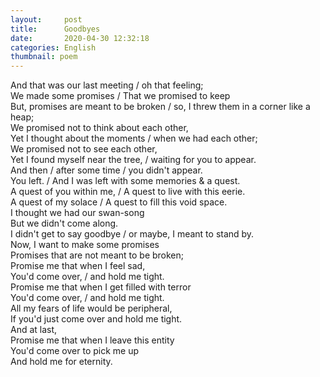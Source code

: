 ```yaml
---
layout:     post
title:      Goodbyes
date:       2020-04-30 12:32:18
categories: English
thumbnail: poem
---
```


And that was our last meeting / oh that feeling;  
We made some promises / That we promised to keep   
But, promises are meant to be broken / so, I threw them in a corner like a heap;  
We promised not to think about each other,  
Yet I thought about the moments / when we had each other;  
We promised not to see each other,  
Yet I found myself near the tree, / waiting for you to appear.  
And then / after some time / you didn't appear.  
You left. / And I was left with some memories & a quest.  
A quest of you within me, / A quest to live with this eerie.  
A quest of my solace / A quest to fill this void space.  
I thought we had our swan-song  
But we didn't come along.  
I didn't get to say goodbye / or maybe, I meant to stand by.  
Now, I want to make some promises  
Promises that are not meant to be broken;  
Promise me that when I feel sad,  
You'd come over, / and hold me tight.  
Promise me that when I get filled with terror  
You'd come over, / and hold me tight.  
All my fears of life would be peripheral,  
If you'd just come over and hold me tight.  
And at last,  
Promise me that when I leave this entity  
You'd come over to pick me up  
And hold me for eternity.  

